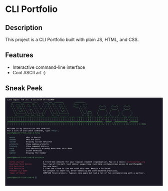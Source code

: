 # CLI Portfolio

## Description

This project is a CLI Portfolio built with plain JS, HTML, and CSS.

## Features

-   Interactive command-line interface
-   Cool ASCII art :)

## Sneak Peek

![Sneak Peek](./public/sneak-peak.png)

